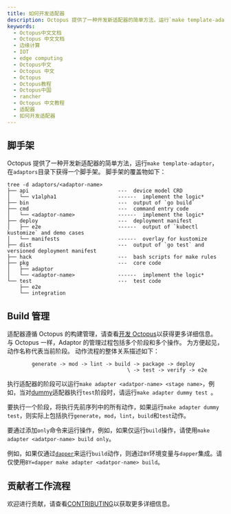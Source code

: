 ```yaml
---
title: 如何开发适配器
description: Octopus 提供了一种开发新适配器的简单方法，运行`make template-adaptor`，在`adaptors`目录下获得一个脚手架。 脚手架的覆盖物如下
keywords:
  - Octopus中文文档
  - Octopus 中文文档
  - 边缘计算
  - IOT
  - edge computing
  - Octopus中文
  - Octopus 中文
  - Octopus
  - Octopus教程
  - Octopus中国
  - rancher
  - Octopus 中文教程
  - 适配器
  - 如何开发适配器
---
```


## 脚手架

Octopus 提供了一种开发新适配器的简单方法，运行`make template-adaptor`，在`adaptors`目录下获得一个脚手架。 脚手架的覆盖物如下：

```text
tree -d adaptors/<adaptor-name>
├── api                             ---  device model CRD
│   └── v1alpha1                    ------  implement the logic*
├── bin                             ---  output of `go build`
├── cmd                             ---  command entry code
│   └── <adaptor-name>              ------  implement the logic*
├── deploy                          ---  deployment manifest
│   ├── e2e                         ------  output of `kubectl kustomize` and demo cases
│   └── manifests                   ------  overlay for kustomize
├── dist                            ---  output of `go test` and versioned deployment manifest
├── hack                            ---  bash scripts for make rules
├── pkg                             ---  core code
│   ├── adaptor
│   └── <adaptor-name>              ------  implement the logic*
└── test                            ---  test code
    ├── e2e
    └── integration
```

## Build 管理

适配器遵循 Octopus 的构建管理，请查看[开发 Octopus](/docs/octopus/develop/)以获得更多详细信息。 与 Octopus 一样，Adaptor 的管理过程包括多个阶段和多个操作。 为方便起见，动作名称代表当前阶段。 动作流程的整体关系描述如下：

```text
        generate -> mod -> lint -> build -> package -> deploy
                                       \ -> test -> verify -> e2e
```

执行适配器的阶段可以运行`make adapter <adatpor-name> <stage name>`，例如，当对[dummy](/docs/octopus/adaptors/dummy/)适配器执行`test`阶段时，请运行`make adapter dummy test `。

要执行一个阶段，将执行先前序列中的所有动作，如果运行`make adapter dummy test`，则实际上包括执行`generate`，`mod`，`lint`，`build`和`test`动作。

要通过添加`only`命令来运行操作，例如，如果仅运行`build`操作，请使用`make adapter <adatpor-name> build only`。

例如，如果仅通过[`dapper`](https://github.com/rancher/dapper)来运行`build`动作，则通过`BY`环境变量与`dapper`集成。请仅使用`BY=dapper make adapter <adatpor-name> build`。

## 贡献者工作流程

欢迎进行贡献，请查看[CONTRIBUTING](https://github.com/cnrancher/octopus/blob/master/CONTRIBUTING.md)以获取更多详细信息。
